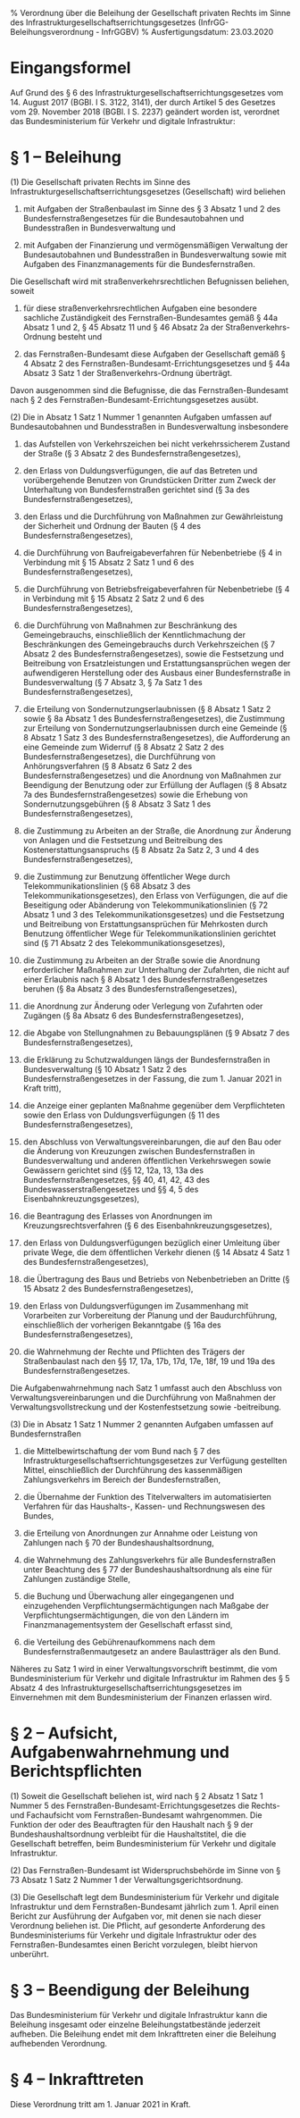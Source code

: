 % Verordnung über die Beleihung der Gesellschaft privaten Rechts im Sinne des Infrastrukturgesellschaftserrichtungsgesetzes  (InfrGG-Beleihungsverordnung - InfrGGBV)
% Ausfertigungsdatum: 23.03.2020
 
# Eingangsformel

Auf Grund des § 6 des Infrastrukturgesellschaftserrichtungsgesetzes vom 14. August 2017 (BGBl. I S. 3122, 3141), der durch Artikel 5 des Gesetzes vom 29. November 2018 (BGBl. I S. 2237) geändert worden ist, verordnet das Bundesministerium für Verkehr und digitale Infrastruktur:

# § 1 – Beleihung

(1) Die Gesellschaft privaten Rechts im Sinne des Infrastrukturgesellschaftserrichtungsgesetzes (Gesellschaft) wird beliehen

1. mit Aufgaben der Straßenbaulast im Sinne des § 3 Absatz 1 und 2 des Bundesfernstraßengesetzes für die Bundesautobahnen und Bundesstraßen in Bundesverwaltung und

2. mit Aufgaben der Finanzierung und vermögensmäßigen Verwaltung der Bundesautobahnen und Bundesstraßen in Bundesverwaltung sowie mit Aufgaben des Finanzmanagements für die Bundesfernstraßen.

Die Gesellschaft wird mit straßenverkehrsrechtlichen Befugnissen beliehen, soweit

1. für diese straßenverkehrsrechtlichen Aufgaben eine besondere sachliche Zuständigkeit des Fernstraßen-Bundesamtes gemäß § 44a Absatz 1 und 2, § 45 Absatz 11 und § 46 Absatz 2a der Straßenverkehrs-Ordnung besteht und

2. das Fernstraßen-Bundesamt diese Aufgaben der Gesellschaft gemäß § 4 Absatz 2 des Fernstraßen-Bundesamt-Errichtungsgesetzes und § 44a Absatz 3 Satz 1 der Straßenverkehrs-Ordnung überträgt.

Davon ausgenommen sind die Befugnisse, die das Fernstraßen-Bundesamt nach § 2 des Fernstraßen-Bundesamt-Errichtungsgesetzes ausübt.

(2) Die in Absatz 1 Satz 1 Nummer 1 genannten Aufgaben umfassen auf Bundesautobahnen und Bundesstraßen in Bundesverwaltung insbesondere

1. das Aufstellen von Verkehrszeichen bei nicht verkehrssicherem Zustand der Straße (§ 3 Absatz 2 des Bundesfernstraßengesetzes),

2. den Erlass von Duldungsverfügungen, die auf das Betreten und vorübergehende Benutzen von Grundstücken Dritter zum Zweck der Unterhaltung von Bundesfernstraßen gerichtet sind (§ 3a des Bundesfernstraßengesetzes),

3. den Erlass und die Durchführung von Maßnahmen zur Gewährleistung der Sicherheit und Ordnung der Bauten (§ 4 des Bundesfernstraßengesetzes),

4. die Durchführung von Baufreigabeverfahren für Nebenbetriebe (§ 4 in Verbindung mit § 15 Absatz 2 Satz 1 und 6 des Bundesfernstraßengesetzes),

5. die Durchführung von Betriebsfreigabeverfahren für Nebenbetriebe (§ 4 in Verbindung mit § 15 Absatz 2 Satz 2 und 6 des Bundesfernstraßengesetzes),

6. die Durchführung von Maßnahmen zur Beschränkung des Gemeingebrauchs, einschließlich der Kenntlichmachung der Beschränkungen des Gemeingebrauchs durch Verkehrszeichen (§ 7 Absatz 2 des Bundesfernstraßengesetzes), sowie die Festsetzung und Beitreibung von Ersatzleistungen und Erstattungsansprüchen wegen der aufwendigeren Herstellung oder des Ausbaus einer Bundesfernstraße in Bundesverwaltung (§ 7 Absatz 3, § 7a Satz 1 des Bundesfernstraßengesetzes),

7. die Erteilung von Sondernutzungserlaubnissen (§ 8 Absatz 1 Satz 2 sowie § 8a Absatz 1 des Bundesfernstraßengesetzes), die Zustimmung zur Erteilung von Sondernutzungserlaubnissen durch eine Gemeinde (§ 8 Absatz 1 Satz 3 des Bundesfernstraßengesetzes), die Aufforderung an eine Gemeinde zum Widerruf (§ 8 Absatz 2 Satz 2 des Bundesfernstraßengesetzes), die Durchführung von Anhörungsverfahren (§ 8 Absatz 6 Satz 2 des Bundesfernstraßengesetzes) und die Anordnung von Maßnahmen zur Beendigung der Benutzung oder zur Erfüllung der Auflagen (§ 8 Absatz 7a des Bundesfernstraßengesetzes) sowie die Erhebung von Sondernutzungsgebühren (§ 8 Absatz 3 Satz 1 des Bundesfernstraßengesetzes),

8. die Zustimmung zu Arbeiten an der Straße, die Anordnung zur Änderung von Anlagen und die Festsetzung und Beitreibung des Kostenerstattungsanspruchs (§ 8 Absatz 2a Satz 2, 3 und 4 des Bundesfernstraßengesetzes),

9. die Zustimmung zur Benutzung öffentlicher Wege durch Telekommunikationslinien (§ 68 Absatz 3 des Telekommunikationsgesetzes), den Erlass von Verfügungen, die auf die Beseitigung oder Abänderung von Telekommunikationslinien (§ 72 Absatz 1 und 3 des Telekommunikationsgesetzes) und die Festsetzung und Beitreibung von Erstattungsansprüchen für Mehrkosten durch Benutzung öffentlicher Wege für Telekommunikationslinien gerichtet sind (§ 71 Absatz 2 des Telekommunikationsgesetzes),

10. die Zustimmung zu Arbeiten an der Straße sowie die Anordnung erforderlicher Maßnahmen zur Unterhaltung der Zufahrten, die nicht auf einer Erlaubnis nach § 8 Absatz 1 des Bundesfernstraßengesetzes beruhen (§ 8a Absatz 3 des Bundesfernstraßengesetzes),

11. die Anordnung zur Änderung oder Verlegung von Zufahrten oder Zugängen (§ 8a Absatz 6 des Bundesfernstraßengesetzes),

12. die Abgabe von Stellungnahmen zu Bebauungsplänen (§ 9 Absatz 7 des Bundesfernstraßengesetzes),

13. die Erklärung zu Schutzwaldungen längs der Bundesfernstraßen in Bundesverwaltung (§ 10 Absatz 1 Satz 2 des Bundesfernstraßengesetzes in der Fassung, die zum 1. Januar 2021 in Kraft tritt),

14. die Anzeige einer geplanten Maßnahme gegenüber dem Verpflichteten sowie den Erlass von Duldungsverfügungen (§ 11 des Bundesfernstraßengesetzes),

15. den Abschluss von Verwaltungsvereinbarungen, die auf den Bau oder die Änderung von Kreuzungen zwischen Bundesfernstraßen in Bundesverwaltung und anderen öffentlichen Verkehrswegen sowie Gewässern gerichtet sind (§§ 12, 12a, 13, 13a des Bundesfernstraßengesetzes, §§ 40, 41, 42, 43 des Bundeswasserstraßengesetzes und §§ 4, 5 des Eisenbahnkreuzungsgesetzes),

16. die Beantragung des Erlasses von Anordnungen im Kreuzungsrechtsverfahren (§ 6 des Eisenbahnkreuzungsgesetzes),

17. den Erlass von Duldungsverfügungen bezüglich einer Umleitung über private Wege, die dem öffentlichen Verkehr dienen (§ 14 Absatz 4 Satz 1 des Bundesfernstraßengesetzes),

18. die Übertragung des Baus und Betriebs von Nebenbetrieben an Dritte (§ 15 Absatz 2 des Bundesfernstraßengesetzes),

19. den Erlass von Duldungsverfügungen im Zusammenhang mit Vorarbeiten zur Vorbereitung der Planung und der Baudurchführung, einschließlich der vorherigen Bekanntgabe (§ 16a des Bundesfernstraßengesetzes),

20. die Wahrnehmung der Rechte und Pflichten des Trägers der Straßenbaulast nach den §§ 17, 17a, 17b, 17d, 17e, 18f, 19 und 19a des Bundesfernstraßengesetzes.

Die Aufgabenwahrnehmung nach Satz 1 umfasst auch den Abschluss von Verwaltungsvereinbarungen und die Durchführung von Maßnahmen der Verwaltungsvollstreckung und der Kostenfestsetzung sowie -beitreibung.

(3) Die in Absatz 1 Satz 1 Nummer 2 genannten Aufgaben umfassen auf Bundesfernstraßen

1. die Mittelbewirtschaftung der vom Bund nach § 7 des Infrastrukturgesellschaftserrichtungsgesetzes zur Verfügung gestellten Mittel, einschließlich der Durchführung des kassenmäßigen Zahlungsverkehrs im Bereich der Bundesfernstraßen,

2. die Übernahme der Funktion des Titelverwalters im automatisierten Verfahren für das Haushalts-, Kassen- und Rechnungswesen des Bundes,

3. die Erteilung von Anordnungen zur Annahme oder Leistung von Zahlungen nach § 70 der Bundeshaushaltsordnung,

4. die Wahrnehmung des Zahlungsverkehrs für alle Bundesfernstraßen unter Beachtung des § 77 der Bundeshaushaltsordnung als eine für Zahlungen zuständige Stelle,

5. die Buchung und Überwachung aller eingegangenen und einzugehenden Verpflichtungsermächtigungen nach Maßgabe der Verpflichtungsermächtigungen, die von den Ländern im Finanzmanagementsystem der Gesellschaft erfasst sind,

6. die Verteilung des Gebührenaufkommens nach dem Bundesfernstraßenmautgesetz an andere Baulastträger als den Bund.

Näheres zu Satz 1 wird in einer Verwaltungsvorschrift bestimmt, die vom Bundesministerium für Verkehr und digitale Infrastruktur im Rahmen des § 5 Absatz 4 des Infrastrukturgesellschaftserrichtungsgesetzes im Einvernehmen mit dem Bundesministerium der Finanzen erlassen wird.

# § 2 – Aufsicht, Aufgabenwahrnehmung und Berichtspflichten

(1) Soweit die Gesellschaft beliehen ist, wird nach § 2 Absatz 1 Satz 1 Nummer 5 des Fernstraßen-Bundesamt-Errichtungsgesetzes die Rechts- und Fachaufsicht vom Fernstraßen-Bundesamt wahrgenommen. Die Funktion der oder des Beauftragten für den Haushalt nach § 9 der Bundeshaushaltsordnung verbleibt für die Haushaltstitel, die die Gesellschaft betreffen, beim Bundesministerium für Verkehr und digitale Infrastruktur.

(2) Das Fernstraßen-Bundesamt ist Widerspruchsbehörde im Sinne von § 73 Absatz 1 Satz 2 Nummer 1 der Verwaltungsgerichtsordnung.

(3) Die Gesellschaft legt dem Bundesministerium für Verkehr und digitale Infrastruktur und dem Fernstraßen-Bundesamt jährlich zum 1. April einen Bericht zur Ausführung der Aufgaben vor, mit denen sie nach dieser Verordnung beliehen ist. Die Pflicht, auf gesonderte Anforderung des Bundesministeriums für Verkehr und digitale Infrastruktur oder des Fernstraßen-Bundesamtes einen Bericht vorzulegen, bleibt hiervon unberührt.

# § 3 – Beendigung der Beleihung

Das Bundesministerium für Verkehr und digitale Infrastruktur kann die Beleihung insgesamt oder einzelne Beleihungstatbestände jederzeit aufheben. Die Beleihung endet mit dem Inkrafttreten einer die Beleihung aufhebenden Verordnung.

# § 4 – Inkrafttreten

Diese Verordnung tritt am 1. Januar 2021 in Kraft.
